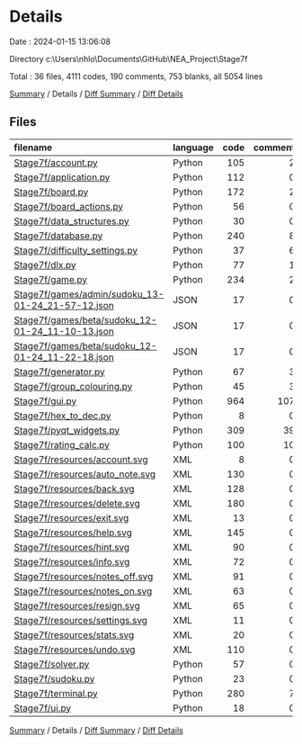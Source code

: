 # Details

Date : 2024-01-15 13:06:08

Directory c:\\Users\\nhlo\\Documents\\GitHub\\NEA_Project\\Stage7f

Total : 36 files,  4111 codes, 190 comments, 753 blanks, all 5054 lines

[Summary](results.md) / Details / [Diff Summary](diff.md) / [Diff Details](diff-details.md)

## Files
| filename | language | code | comment | blank | total |
| :--- | :--- | ---: | ---: | ---: | ---: |
| [Stage7f/account.py](/Stage7f/account.py) | Python | 105 | 2 | 30 | 137 |
| [Stage7f/application.py](/Stage7f/application.py) | Python | 112 | 0 | 34 | 146 |
| [Stage7f/board.py](/Stage7f/board.py) | Python | 172 | 2 | 60 | 234 |
| [Stage7f/board_actions.py](/Stage7f/board_actions.py) | Python | 56 | 0 | 28 | 84 |
| [Stage7f/data_structures.py](/Stage7f/data_structures.py) | Python | 30 | 0 | 10 | 40 |
| [Stage7f/database.py](/Stage7f/database.py) | Python | 240 | 8 | 46 | 294 |
| [Stage7f/difficulty_settings.py](/Stage7f/difficulty_settings.py) | Python | 37 | 6 | 14 | 57 |
| [Stage7f/dlx.py](/Stage7f/dlx.py) | Python | 77 | 1 | 13 | 91 |
| [Stage7f/game.py](/Stage7f/game.py) | Python | 234 | 2 | 53 | 289 |
| [Stage7f/games/admin/sudoku_13-01-24_21-57-12.json](/Stage7f/games/admin/sudoku_13-01-24_21-57-12.json) | JSON | 17 | 0 | 0 | 17 |
| [Stage7f/games/beta/sudoku_12-01-24_11-10-13.json](/Stage7f/games/beta/sudoku_12-01-24_11-10-13.json) | JSON | 17 | 0 | 0 | 17 |
| [Stage7f/games/beta/sudoku_12-01-24_11-22-18.json](/Stage7f/games/beta/sudoku_12-01-24_11-22-18.json) | JSON | 17 | 0 | 0 | 17 |
| [Stage7f/generator.py](/Stage7f/generator.py) | Python | 67 | 3 | 21 | 91 |
| [Stage7f/group_colouring.py](/Stage7f/group_colouring.py) | Python | 45 | 3 | 9 | 57 |
| [Stage7f/gui.py](/Stage7f/gui.py) | Python | 964 | 107 | 271 | 1,342 |
| [Stage7f/hex_to_dec.py](/Stage7f/hex_to_dec.py) | Python | 8 | 0 | 2 | 10 |
| [Stage7f/pyqt_widgets.py](/Stage7f/pyqt_widgets.py) | Python | 309 | 39 | 74 | 422 |
| [Stage7f/rating_calc.py](/Stage7f/rating_calc.py) | Python | 100 | 10 | 14 | 124 |
| [Stage7f/resources/account.svg](/Stage7f/resources/account.svg) | XML | 8 | 0 | 1 | 9 |
| [Stage7f/resources/auto_note.svg](/Stage7f/resources/auto_note.svg) | XML | 130 | 0 | 1 | 131 |
| [Stage7f/resources/back.svg](/Stage7f/resources/back.svg) | XML | 128 | 0 | 1 | 129 |
| [Stage7f/resources/delete.svg](/Stage7f/resources/delete.svg) | XML | 180 | 0 | 1 | 181 |
| [Stage7f/resources/exit.svg](/Stage7f/resources/exit.svg) | XML | 13 | 0 | 1 | 14 |
| [Stage7f/resources/help.svg](/Stage7f/resources/help.svg) | XML | 145 | 0 | 1 | 146 |
| [Stage7f/resources/hint.svg](/Stage7f/resources/hint.svg) | XML | 90 | 0 | 1 | 91 |
| [Stage7f/resources/info.svg](/Stage7f/resources/info.svg) | XML | 72 | 0 | 1 | 73 |
| [Stage7f/resources/notes_off.svg](/Stage7f/resources/notes_off.svg) | XML | 91 | 0 | 1 | 92 |
| [Stage7f/resources/notes_on.svg](/Stage7f/resources/notes_on.svg) | XML | 63 | 0 | 1 | 64 |
| [Stage7f/resources/resign.svg](/Stage7f/resources/resign.svg) | XML | 65 | 0 | 1 | 66 |
| [Stage7f/resources/settings.svg](/Stage7f/resources/settings.svg) | XML | 11 | 0 | 1 | 12 |
| [Stage7f/resources/stats.svg](/Stage7f/resources/stats.svg) | XML | 20 | 0 | 1 | 21 |
| [Stage7f/resources/undo.svg](/Stage7f/resources/undo.svg) | XML | 110 | 0 | 1 | 111 |
| [Stage7f/solver.py](/Stage7f/solver.py) | Python | 57 | 0 | 18 | 75 |
| [Stage7f/sudoku.py](/Stage7f/sudoku.py) | Python | 23 | 0 | 8 | 31 |
| [Stage7f/terminal.py](/Stage7f/terminal.py) | Python | 280 | 7 | 27 | 314 |
| [Stage7f/ui.py](/Stage7f/ui.py) | Python | 18 | 0 | 7 | 25 |

[Summary](results.md) / Details / [Diff Summary](diff.md) / [Diff Details](diff-details.md)